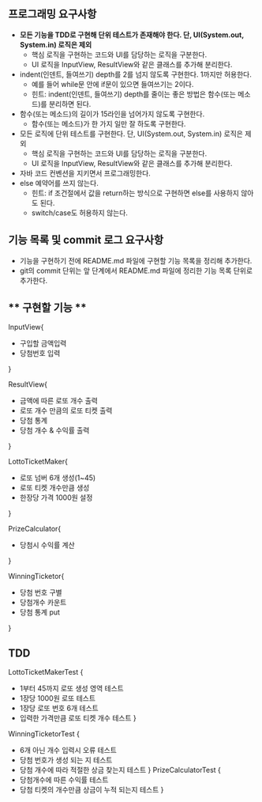 ## **프로그래밍 요구사항**

- **모든 기능을 TDD로 구현해 단위 테스트가 존재해야 한다. 단, UI(System.out, System.in) 로직은 제외**
    - 핵심 로직을 구현하는 코드와 UI를 담당하는 로직을 구분한다.
    - UI 로직을 InputView, ResultView와 같은 클래스를 추가해 분리한다.
- indent(인덴트, 들여쓰기) depth를 2를 넘지 않도록 구현한다. 1까지만 허용한다.
    - 예를 들어 while문 안에 if문이 있으면 들여쓰기는 2이다.
    - 힌트: indent(인덴트, 들여쓰기) depth를 줄이는 좋은 방법은 함수(또는 메소드)를 분리하면 된다.
- 함수(또는 메소드)의 길이가 15라인을 넘어가지 않도록 구현한다.
    - 함수(또는 메소드)가 한 가지 일만 잘 하도록 구현한다.
- 모든 로직에 단위 테스트를 구현한다. 단, UI(System.out, System.in) 로직은 제외
    - 핵심 로직을 구현하는 코드와 UI를 담당하는 로직을 구분한다.
    - UI 로직을 InputView, ResultView와 같은 클래스를 추가해 분리한다.
- 자바 코드 컨벤션을 지키면서 프로그래밍한다.
- else 예약어를 쓰지 않는다.
    - 힌트: if 조건절에서 값을 return하는 방식으로 구현하면 else를 사용하지 않아도 된다.
    - switch/case도 허용하지 않는다.

## **기능 목록 및 commit 로그 요구사항**

- 기능을 구현하기 전에 README.md 파일에 구현할 기능 목록을 정리해 추가한다.
- git의 commit 단위는 앞 단계에서 README.md 파일에 정리한 기능 목록 단위로 추가한다.

## ** 구현할 기능 **
 
 InputView{
 
- 구입할 금액입력
- 당첨번호 입력

 }
 
 ResultView{
 
- 금액에 따른 로또 개수 출력
- 로또 개수 만큼의 로또 티켓 출력
- 당첨 통계
- 당첨 개수 & 수익률 출력

 }
 
 LottoTicketMaker{

- 로또 넘버 6개 생성(1~45)
- 로또 티켓 개수만큼 생성
- 한장당 가격 1000원 설정

 }
 
 PrizeCalculator{
 
- 당첨시 수익률 계산

 }
 
 WinningTicketor{
 
- 당첨 번호 구별 
- 당첨개수 카운트
- 당첨 통계 put

 }

## **TDD**
 LottoTicketMakerTest {
- 1부터 45까지 로또 생성 영역 테스트
- 1장당 1000원 로또 테스트
- 1장당 로또 번호 6개 테스트
- 입력한 가격만큼 로또 티켓 개수 테스트
 }

 WinningTicketorTest {
- 6개 아닌 개수 입력시 오류 테스트
- 당첨 번호가 생성 되는 지 테스트
- 당첨 개수에 따라 적절한 상금 찾는지 테스트
 } 
 PrizeCalculatorTest {
- 당첨개수에 따른 수익률 테스트
- 당첨 티켓의 개수만큼 상금이 누적 되는지 테스트
 }